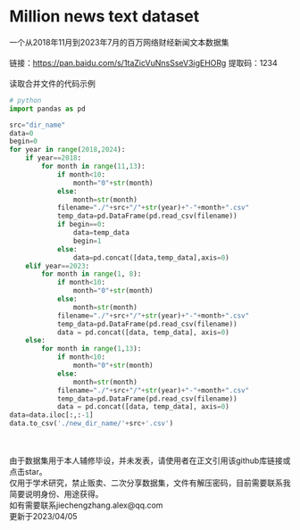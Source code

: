 # Million news text dataset
一个从2018年11月到2023年7月的百万网络财经新闻文本数据集
<br>
<br>
链接：https://pan.baidu.com/s/1taZicVuNnsSseV3igEHORg 
提取码：1234
<br>
<br>
读取合并文件的代码示例
```python
# python
import pandas as pd

src="dir_name"
data=0
begin=0
for year in range(2018,2024):
    if year==2018:
        for month in range(11,13):
            if month<10:
                month="0"+str(month)
            else:
                month=str(month)
            filename="./"+src+"/"+str(year)+"-"+month+".csv"
            temp_data=pd.DataFrame(pd.read_csv(filename))
            if begin==0:
                data=temp_data
                begin=1
            else:
                data=pd.concat([data,temp_data],axis=0)
    elif year==2023:
        for month in range(1, 8):
            if month<10:
                month="0"+str(month)
            else:
                month=str(month)
            filename="./"+src+"/"+str(year)+"-"+month+".csv"
            temp_data=pd.DataFrame(pd.read_csv(filename))
            data = pd.concat([data, temp_data], axis=0)
    else:
        for month in range(1,13):
            if month<10:
                month="0"+str(month)
            else:
                month=str(month)
            filename="./"+src+"/"+str(year)+"-"+month+".csv"
            temp_data=pd.DataFrame(pd.read_csv(filename))
            data = pd.concat([data, temp_data], axis=0)
data=data.iloc[:,:-1]
data.to_csv('./new_dir_name/'+src+'.csv')
```
<br>
<br>
由于数据集用于本人辅修毕设，并未发表，请使用者在正文引用该github库链接或点击star。
<br>
仅用于学术研究，禁止贩卖、二次分享数据集，文件有解压密码，目前需要联系我简要说明身份、用途获得。
<br>
如有需要联系jiechengzhang.alex@qq.com
<br>
更新于2023/04/05 
